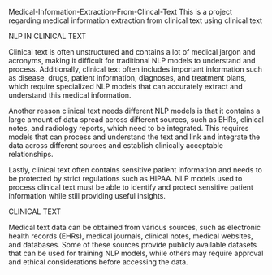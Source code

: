 Medical-Information-Extraction-From-Clincal-Text
This is a project regarding medical information extraction from clinical text using clinical text

NLP IN CLINICAL TEXT

Clinical text is often unstructured and contains a lot of medical jargon and acronyms, making it difficult for traditional NLP models to understand and process. Additionally, clinical text often includes important information such as disease, drugs, patient information, diagnoses, and treatment plans, which require specialized NLP models that can accurately extract and understand this medical information.

Another reason clinical text needs different NLP models is that it contains a large amount of data spread across different sources, such as EHRs, clinical notes, and radiology reports, which need to be integrated. This requires models that can process and understand the text and link and integrate the data across different sources and establish clinically acceptable relationships.

Lastly, clinical text often contains sensitive patient information and needs to be protected by strict regulations such as HIPAA. NLP models used to process clinical text must be able to identify and protect sensitive patient information while still providing useful insights.

CLINICAL TEXT

Medical text data can be obtained from various sources, such as electronic health records (EHRs), medical journals, clinical notes, medical websites, and databases. Some of these sources provide publicly available datasets that can be used for training NLP models, while others may require approval and ethical considerations before accessing the data.
